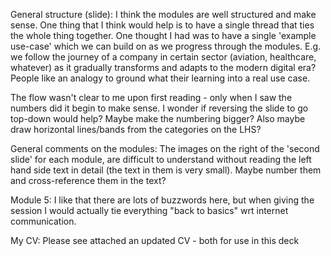 General structure (slide): I think the modules are well structured and make sense. One thing that I think would help is to have a single thread that ties the whole thing together. One thought I had was to have a single 'example use-case' which we can build on as we progress through the modules. E.g. we follow the journey of a company in certain sector (aviation, healthcare, whatever) as it gradually transforms and adapts to the modern digital era? People like an analogy to ground what their learning into a real use case.


The flow wasn't clear to me upon first reading - only when I saw the numbers did it begin to make sense. I wonder if reversing the slide to go top-down would help? Maybe make the numbering bigger? Also maybe draw horizontal lines/bands from the categories on the LHS? 

General comments on the modules: The images on the right of the 'second slide' for each module, are difficult to understand without reading the left hand side text in detail (the text in them is very small). Maybe number them and cross-reference them in the text?

Module 5: I like that there are lots of buzzwords here, but when giving the session I would actually tie everything "back to basics" wrt internet communication. 

My CV: Please see attached an updated CV - both for use in this deck 

